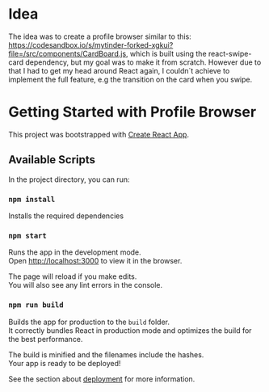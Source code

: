 # Idea

The idea was to create a profile browser similar to this: https://codesandbox.io/s/mytinder-forked-xgkui?file=/src/components/CardBoard.js, which is built using the react-swipe-card dependency, but my goal was to make it from scratch. However due to that I had to get my head around React again, I couldn´t achieve to implement the full feature, e.g the transition on the card when you swipe.

# Getting Started with Profile Browser

This project was bootstrapped with [Create React App](https://github.com/facebook/create-react-app).

## Available Scripts

In the project directory, you can run:

### `npm install`

Installs the required dependencies

### `npm start`

Runs the app in the development mode.\
Open [http://localhost:3000](http://localhost:3000) to view it in the browser.

The page will reload if you make edits.\
You will also see any lint errors in the console.

### `npm run build`

Builds the app for production to the `build` folder.\
It correctly bundles React in production mode and optimizes the build for the best performance.

The build is minified and the filenames include the hashes.\
Your app is ready to be deployed!

See the section about [deployment](https://facebook.github.io/create-react-app/docs/deployment) for more information.



